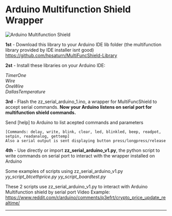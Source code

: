 
# Arduino Multifunction Shield Wrapper

![Arduino Multifunction Shield](https://github.com/hugodopradofernandes/arduino/blob/main/ArduinoMultifunctionShield.jpg)

**1st** - Download this library to your Arduino IDE lib folder (the multifunction library provided by IDE installer isnt good) https://github.com/hpsaturn/MultiFuncShield-Library

**2st** - Install these libraries on your Arduino IDE:

*TimerOne*\
*Wire*\
*OneWire*\
*DallasTemperature*

**3rd** - Flash the zz_serial_arduino_1.ino, a wrapper for MultiFuncShield to accept serial commands.
**Now your Arduino listens on serial port for multifunction shield commands.** 

Send [help] to Arduino to list acepted commands and parameters

    [Commands: delay, write, blink, clear, led, blinkled, beep, readpot, setpin, readanalog, gettemp]
    Also a serial output is sent displaying button press/longpress/release

**4th** - Use directly or import **zz_serial_arduino_v1.py**, the python script to write commands on serial port to interact with the wrapper installed on Arduino

Some examples of scripts using zz_serial_arduino_v1.py
*yy_script_btcethprice.py
yy_script_boardtest.py*

These 2 scripts use zz_serial_arduino_v1.py to interact with Arduino Multifunction shield by serial port
Video Example: https://www.reddit.com/r/arduino/comments/p3efrt/crypto_price_update_realtime/

---------------------------------------------------------

